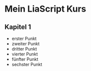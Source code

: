 # Mein LiaScript Kurs

## Kapitel 1

- erster Punkt
- zweiter Punkt
- dritter Punkt
- vierter Punkt
- fünfter Punkt
- sechster Punkt
